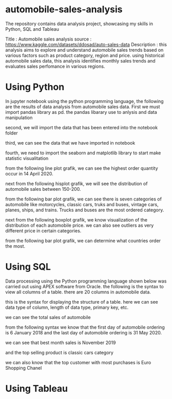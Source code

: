 # automobile-sales-analysis
The repository contains data analysis project, showcasing my skills in Python, SQL and Tableau

 Title       : Automobile sales analysis
 source      : https://www.kaggle.com/datasets/ddosad/auto-sales-data
 Description : this analysis aims to explore and understand automobile sales trends based on various factors such as product category, region and price. 
               using historical automobile sales data, this analysis identifies monthly sales trends and evaluates sales perfomance in various regions.

# Using Python 
In  jupyter notebook using the python programming language, the following are the results of data analysis from automobile sales data. 
First we must import pandas library as pd. the pandas libarary use to anlysis and data manipulation

second, we will import the data that has been entered into the notebook folder

third, we can see the data that we have imported in notebook 

fourth, we need to import the seaborn and matplotlib library to start make statistic visualitation

from the following line plot grafik, we can see the highest order quantity occur in 14 April 2020. 

next from the following hisplot grafik, we will see the distribution of automobile sales between 150-200. 

from the following bar plot grafik, we can see there is seven categories of automobile like motorcycles, classic cars, truks and buses, vintage cars, planes, ships, and trains. 
Trucks and buses are the most ordered category.

next from the following boxplot grafik, we know visualization of the distribution of each automobile price. 
we can also see outliers as very different price in certain categories. 

from the following bar plot grafik, we can determine what countries order the most. 




# Using SQL 
Data processing using the Python programming language shown below was carried out using APEX software from Oracle. 
the following is the syntax to view all columns of a table. there are 20 columns in automobile data. 

this is the syntax for displaying the structure of a table. 
here we can see data type of column, length of data type, primary key, etc. 

we can see the total sales of automobile 

from the following syntax we know that the first day of automobile ordering is 6 January 2018 and the last day of automobile ordering is 31 May 2020. 

we can see that best month sales is November 2019 

and the top selling product is classic cars category

we can also know that the top customer with most purchases is Euro Shopping Chanel



# Using Tableau 

